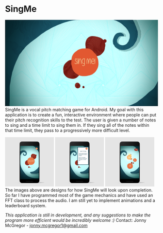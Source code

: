 # SingMe
![SplashScreen](Resources/BigSplashScreen.png)
SingMe is a vocal pitch matching game for Android. My goal with this application is to create a fun, interactive environment where people
can put their pitch recognition skills to the test. The user is given a number of notes to sing and a time limit to sing them in. If they 
sing all of the notes within that time limit, they pass to a progressively more difficult level.

<img src="Resources/TitleScreenPhone.jpg" width="32%" > <img src="Resources/TitleScreenDropDownPhone.jpg" width="32%"> <img src="Resources/GameScreen01Phone.jpg" width="32%">
The images above are designs for how SingMe will look upon completion. So far I have programmed most of the game mechanics and have used an FFT class to process the audio. I am still yet to implement animations and a leaderboard system.

*This application is still in development, and any suggestions to make the program more efficient would be incredibly welcome :)*
Contact: Jonny McGregor - jonny.mcgregor1@gmail.com
